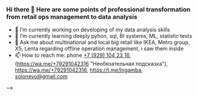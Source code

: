 ### Hi there 👋 Here are some points of professional transformation from retail ops management to data analysis

- 🔭 I’m currently working on developing of my data analysis skills
- 🌱 I’m currently learning deeply pyhon, sql, BI systems, ML, statistic tests
- 💬 Ask me about multinational and local big retail like IKEA, Metro group, X5, Lenta regarding offline operation management, i saw them inside
- 📫 How to reach me: phone <a href="tel:+7 (929) 104 23 16">+7 (929) 104 23 16</a>, (https://wa.me/+79291042316 "Необязательная подсказка"), https://wa.me/+79291042316, https://t.me/Ingamba, solonevo@gmail.com


-->
